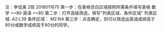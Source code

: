 注：李佳美 2班 2018011675
第一步：在表格空白区域按照所需条件填写表格 数学 >=80 英语 >=80
第二步：打开高级筛选，填写"列表区域、条件区域" 列表区域: $A$2:$L$39 条件区域： $M$2:$N$4
第三步：点击确定，则可以筛选出英语成绩高于80分或数学成绩高于80分的同学。
